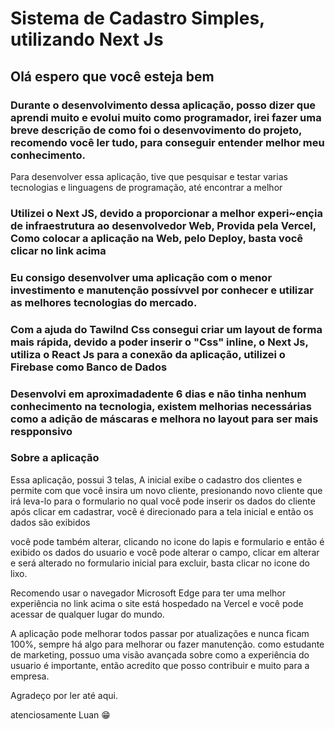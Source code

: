 <H1> Sistema de Cadastro Simples, utilizando Next Js </h1>

<h2>Olá espero que você esteja bem </h2>

<h3> Durante o desenvolvimento dessa aplicação, posso dizer que aprendi muito e evolui muito como programador, irei fazer uma breve descrição
  de como foi o desenvovimento do projeto, recomendo você ler tudo, para conseguir entender melhor meu conhecimento. </h3>

</h3>Para desenvolver essa aplicação, tive que pesquisar e testar varias tecnologias e linguagens de programação, até encontrar a melhor </h3>

<h3> Utilizei o Next JS, devido a proporcionar a melhor experi~ençia de infraestrutura ao desenvolvedor Web, Provida pela Vercel, Como colocar a aplicação na Web, pelo Deploy, basta você clicar no link acima <h3>

<h3>Eu consigo desenvolver uma aplicação com o menor investimento e manutenção possívvel 
  por conhecer e utilizar as melhores tecnologias do mercado. </h3>

<h3> Com a ajuda do Tawilnd Css consegui criar um layout de forma mais rápida, devido a poder inserir o "Css" inline, o Next Js, utiliza o React Js  para a conexão da aplicação, utilizei o Firebase como Banco de Dados </h3>

<h3> Desenvolvi em aproximadadente 6 dias e não tinha nenhum conhecimento na tecnologia, existem melhorias necessárias como a adição de máscaras e melhora no layout para ser mais respponsivo</h3>


<h3> Sobre a aplicação </h3>

  Essa aplicação, possui 3 telas, A inicial exibe o cadastro dos clientes e permite com que você insira um novo cliente, presionando novo cliente
  que irá leva-lo para o formulario no qual você pode inserir os dados do cliente
  após clicar em cadastrar, você é direcionado para a tela inicial e então os dados são exibidos
  
  você pode também alterar, clicando no icone do lapis e formulario
  e então é exibido os dados do usuario e você pode alterar o campo, clicar em alterar e será alterado no formulario inicial
  para excluir, basta clicar no icone do lixo.
  
  Recomendo usar o navegador Microsoft Edge para ter uma melhor experiência
  no link acima o site está hospedado na Vercel e você pode acessar de qualquer lugar do mundo.
  
  A aplicação pode melhorar todos passar por atualizações e nunca ficam 100%, sempre há algo para melhorar ou fazer manutenção.
  como estudante de marketing, possuo uma visão avançada sobre como a experiência do usuario é importante, então acredito que 
  posso contribuir e muito para a empresa. 
  
  Agradeço por ler até aqui.
  
  atenciosamente Luan 😁
  
 
